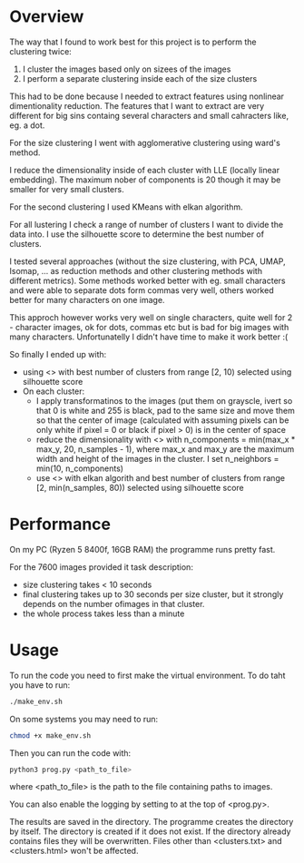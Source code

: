 # Overview

The way that I found to work best for this project is to perform the clustering twice:

1. I cluster the images based only on sizees of the images
2. I perform a separate clustering inside each of the size clusters

This had to be done because I needed to extract features using nonlinear dimentionality reduction. The features that I want to extract are very different for big sins containg several characters and small cahracters like, eg. a dot.

For the size clustering I went with agglomerative clustering using ward's method. 

I reduce the dimensionality inside of each cluster with LLE (locally linear embedding). The maximum nober of components is 20 though it may be smaller for very small clusters.

For the second clustering I used KMeans with elkan algorithm. 

For all lustering I check a range of number of clusters I want to divide the data into. I use the silhouette score to determine the best number of clusters.

I tested several approaches (without the size clustering, with PCA, UMAP, Isomap, ... as reduction methods and other clustering methods with different metrics). Some methods worked better with eg. small characters and were able to separate dots form commas very well, others worked better for many characters on one image. 

This approch however works very well on single characters, quite well for 2 - character images, ok for dots, commas etc but is bad for big images with many characters. Unfortunatelly I didn't have time to make it work better :(

So finally I ended up with:
- using <<AgglomerativeClustering >> with best number of clusters from range [2, 10) selected using silhouette score
- On each cluster:
    - I apply transformatinos to the images (put them on grayscle, ivert so that 0 is white and 255 is black, pad to the same size and move them  so that the center of image (calculated with assuming pixels can be only white if pixel = 0 or black if pixel > 0) is in the center of space
    - reduce the dimensionality with <<LocallyLinearEmbedding>> with n_components = min(max_x * max_y, 20, n_samples - 1), where max_x and max_y are the maximum width and height of the images in the cluster. I set n_neighbors = min(10, n_components)
    - use <<KMeans>> with elkan algorith and best number of clusters from range [2, min(n_samples, 80)) selected using silhouette score

# Performance

On my PC (Ryzen 5 8400f, 16GB RAM) the programme runs pretty fast. 

For the 7600 images provided it task description: 
- size clustering takes < 10 seconds
- final clustering takes up to 30 seconds per size cluster, but it strongly depends on the number ofimages in that cluster.
- the whole process takes less than a minute

# Usage

To run the code you need to first make the virtual environment. To do taht you have to run:
```bash
./make_env.sh
```
On some systems you may need to run:
```bash
chmod +x make_env.sh
```

Then you can run the code with:
```bash
python3 prog.py <path_to_file>
```
where <path_to_file> is the path to the file containing paths to images.

You can also enable the logging by setting <log> to <True> at the top of <prog.py>.

The results are saved in the <results> directory. The programme creates the directory by itself. The directory is created if it does not exist. If the directory already contains files they will be overwritten. Files other than <clusters.txt> and <clusters.html> won't be affected.

